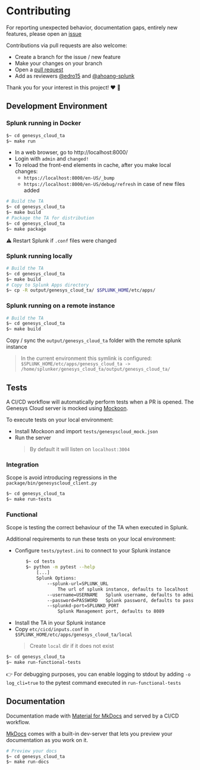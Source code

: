 # Contributing
For reporting unexpected behavior, documentation gaps, entirely new features, please open an [issue](https://github.com/splunk/genesys_cloud_ta/issues)

Contributions via pull requests are also welcome:
* Create a branch for the issue / new feature
* Make your changes on your branch
* Open a [pull request](https://github.com/splunk/genesys_cloud_ta/pulls)
* Add as reviewers [@edro15](https://www.github.com/edro15) and [@ahoang-splunk](https://www.github.com/ahoang-splunk)

Thank you for your interest in this project! :heart: :rocket:

## Development Environment
### Splunk running in Docker
```bash
$~ cd genesys_cloud_ta
$~ make run
```
* In a web browser, go to http://localhost:8000/
* Login with `admin` and `changed!`
* To reload the front-end elements in cache, after you make local changes:
    * `https://localhost:8000/en-US/_bump`
    * `https://localhost:8000/en-US/debug/refresh` in case of new files added

```bash
# Build the TA
$~ cd genesys_cloud_ta
$~ make build
# Package the TA for distribution
$~ cd genesys_cloud_ta
$~ make package
```

:warning: Restart Splunk if `.conf` files were changed

### Splunk running locally
```bash
# Build the TA
$~ cd genesys_cloud_ta
$~ make build
# Copy to Splunk Apps directory
$~ cp -R output/genesys_cloud_ta/ $SPLUNK_HOME/etc/apps/
```

### Splunk running on a remote instance
```bash
# Build the TA
$~ cd genesys_cloud_ta
$~ make build
```
Copy / sync the `output/genesys_cloud_ta` folder with the remote splunk instance
> In the current environment this symlink is configured: `$SPLUNK_HOME/etc/apps/genesys_cloud_ta -> /home/splunker/genesys_cloud_ta/output/genesys_cloud_ta/`

## Tests
A CI/CD workflow will automatically perform tests when a PR is opened. The Genesys Cloud server is mocked using [Mockoon](https://mockoon.com/).

To execute tests on your local environment:
* Install Mockoon and import `tests/genesyscloud_mock.json`
* Run the server
    > By default it will listen on `localhost:3004`

### Integration
Scope is avoid introducing regressions in the `package/bin/genesyscloud_client.py`

```bash
$~ cd genesys_cloud_ta
$~ make run-tests
```

### Functional
Scope is testing the correct behaviour of the TA when executed in Splunk.

Additional requirements to run these tests on your local environment:
* Configure `tests/pytest.ini` to connect to your Splunk instance
    ```bash
        $~ cd tests
        $~ python -m pytest --help
            [...]
            Splunk Options:
                --splunk-url=SPLUNK_URL
                    The url of splunk instance, defaults to localhost
                --username=USERNAME   Splunk username, defaults to admin
                --password=PASSWORD   Splunk password, defaults to password
                --splunkd-port=SPLUNKD_PORT
                    Splunk Management port, defaults to 8089
    ```
* Install the TA in your Splunk instance
* Copy `etc/cicd/inputs.conf` in `$SPLUNK_HOME/etc/apps/genesys_cloud_ta/local`
    > Create `local` dir if it does not exist


```bash
$~ cd genesys_cloud_ta
$~ make run-functional-tests
```

:point_right: For debugging purposes, you can enable logging to stdout by adding `-o log_cli=true` to the pytest command executed in `run-functional-tests`

## Documentation
Documentation made with [Material for MkDocs](https://squidfunk.github.io/mkdocs-material/) and served by a CI/CD workflow.

[MkDocs](https://www.mkdocs.org/getting-started/) comes with a built-in dev-server that lets you preview your documentation as you work on it.

```bash
# Preview your docs
$~ cd genesys_cloud_ta
$~ make run-docs
```